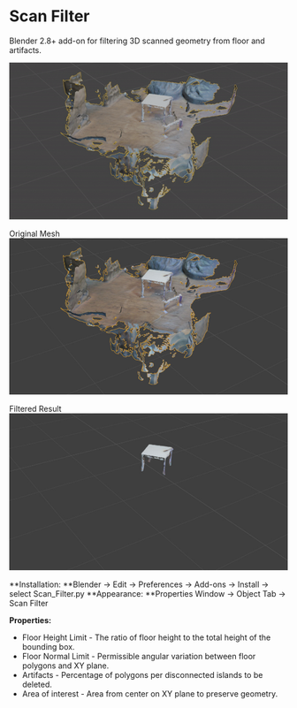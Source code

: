 # Scan Filter
Blender 2.8+ add-on for filtering 3D scanned geometry from floor and artifacts.

![Automated steps](/images/Scan_Filter_steps.gif) 

Original Mesh
![Original Mesh](/images/00_mesh.jpg  "Original Mesh")

Filtered Result
![Filtered Result](/images/05_result.jpg  "Filtered Result")

**Installation: **Blender -> Edit -> Preferences -> Add-ons -> Install -> select Scan_Filter.py
**Appearance: **Properties Window -> Object Tab -> Scan Filter

**Properties:**
- Floor Height Limit - The ratio of floor height to the total height of the bounding box.
- Floor Normal Limit - Permissible angular variation between floor polygons and XY plane.
- Artifacts - Percentage of polygons per disconnected islands to be deleted.
- Area of interest - Area from center on XY plane to preserve geometry.